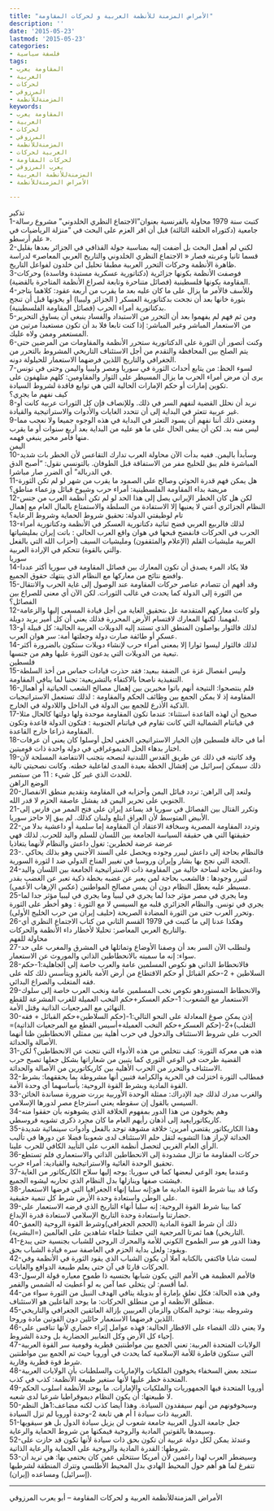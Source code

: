 ```yaml
---
title: "الأمراض المزمنة للأنظمة العربية و لحركات المقاومة"
description: ''
date: '2015-05-23'
lastmod: '2015-05-23'
categories:
- فلسفة سياسية
tags:
- المقاومة يعرب
- العربية
- لحركات
- المرزوقي
- المزمنةللأنظمة
keywords:
- المقاومة يعرب
- العربية
- لحركات
- المرزوقي
- المزمنةللأنظمة
- العربية لحركات
- لحركات المقاومة
- يعرب المرزوقي
- المزمنةللأنظمة العربية
- الأمراض المزمنةللأنظمة

---
```



تذكير  
1-كتبت سنة 1979 محاولة بالفرنسية بعنوان”الاجتماع النظري الخلدوني” مشروع رسالة جامعية (دكتوراه الحلقة الثالثة) قبل أن اقر العزم على البحث في “منزلة الرياضيات في علم أرسطو ».  
2-لكني لم أهمل البحث بل أضفت إليه بمناسبة جولة القذافي في الجزائر بعدها بقليل قسما ثانيا وعربته فصار « الاجتماع النظري الخلدوني والتاريخ العربي المعاصر» لدراسة ظاهرة الأنظمة وحركات التحرر العربية مطبقا تحليل ابن خلدون لفواعل التاريخ.  
3-فوصفت الأنظمة بكونها جزائرية (دكتاتورية عسكرية مستبدة وفاسدة) وحركات المقاومة بكونها فلسطينية (فصائل متناحرة وتابعة لصراع الأنظمة المتاجرة بالقضية).  
4-وللأسف فالأمر ما يزال على ما كان عليه بعد ما يقرب من أربعة عقود: كلاهما يتاجر بثورة خانها بعد أن نجحت بدكتاتورية العسكر ( الجزائر وليبيا) أو يخونها قبل أن تنجح بدكتاتورية أمراء الحرب (فصائل المقاومة الفلسطينية).  
5-ومن ثم فهم لم يفهموا بعد أن التحرر من الاستبداد والفساد ينبغي أن يساوق التحرير من الاستعمار المباشر وغير المباشر: إذا كنت تابعا فلا بد أن تكون مستعبدا مرتين من المستعمر وممن ولاه عليك.  
6-وكنت أتصور أن الثورة على الدكتاتورية ستحرر الأنظمة والمقاومات من المرضين حتى يتم الصلح بين المحافظة والتقدم من أجل الاستئناف التاريخي المشروط بالتحرر من الجغرافي والتاريخ اللذين فرضهما الاستعمار للحيلولة دونه.  
7-لسوء الحظ: من يتابع أحداث الثورة في سوريا ومصر وليبيا واليمن وحتى في تونس يرى أن مرض أمراء الحرب ما يزال المسيطر على الثوار والمقاومين: كلهم متلهفون على تكوين إمارات أو حكم الإمارات الحالية التي هي توابع فاقدة لشروط السيادة.  
كيف نفهم ما يجري؟  
8-نريد أن نحلل القضية لنفهم السر في ذلك. وللإنصاف فإن كل الثورات عربية كانت أو غير عربية تتعثر في البداية إلى أن تتحدد الغايات والأدوات والاستراتيجية والقيادة.  
9-ومعنى ذلك أننا نفهم أن يسود التعثر في البداية في هذه الوجوه جميعا ولا نعجب مما ليس منه بد. لكن أن يبقى الحال على ما هو عليه من البداية بعد أربع سنوات أو ما يقرب منها فأمر محير ينبغي فهمه.  
اليمن  
10-وسأبدأ باليمن. ففيه بدأت الآن محاولة العرب تدارك التقاعس لأن الخطر بات شديد المباشرة فلم يبق للخليج مفر من الاستفاقة قبل الطوفان. بالتونسي نقول: “أصبح الدق في الدربالة” أي الضرر صار مباشرا.  
11-هل يمكن فهم قدرة الحوثي وصالح على الصمود ما يقرب من شهر لو لم تكن الثورة مريضة بداء المقاومة الفلسطينية: أمراء حرب وشيوخ قبائل وزعماء مناطق؟  
12-لكن هل كان الخطر الإيراني يصل إلى هذا الحد لو لم تكن أنظمة العرب من جنس النظام الجزائري أعني لا يعنيها إلا الاستفادة من السلطة والاستمتاع بالمال العام مع إهمال تام لوظيفتي الدولة: تحقيق شروط الحماية وشروط الرعاية؟  
13-لذلك فالربيع العربي فضح ثنائية دكتاتورية العسكر في الأنظمة ودكتاتورية أمراء الحرب في الحركات فانفضح قبحها في هوان واقع العرب الحالي : باتت إيران بمليشياتها العربية مليشيات القلم (الإعلام والمثقفون) ومليشيات السيف (أحزاب الله التي بالفعل والتي بالقوة) تتحكم في الإرادة العربية.  
سوريا  
14-فلا يكاد المرء يصدق أن تكون المعارك بين فصائل المقاومة في سوريا أكثر عددا وافضع نتائج من معاركها مع النظام الذي ينتهك حقوق الجميع.  
15-وقد أفهم أن تتصادم عناصر حركات المقاومة عند الوصول إلى غاية الحرب والانتقال من الثورة إلى الدولة كما يحدث في غالب الثورات. لكن الآن أي معنى للصراع بين الفصائل؟  
12-ولو كانت معاركهم المتقدمة عل ىتحقيق الغاية من أجل قيادة المسعى إليها والزعامة لفهمنا. لكنها المعارك لاقتسام الأرض المحررة فذلك يعني أن كل أمير يريد دويلة.  
13-لذلك فالثوار يواصلون المنطق الذي تستند إليه الدويلات العربية الحالية: كل قبيلة أو عسكر أو طائفة صارت دولة وجعلتها أمة: سر هوان العرب.  
14-لذلك فالثوار ليسوا ثوارا إلا بمعنى أمراء حرب لإنشاء دويلات ستكون بالضرورة أكثر تبعية من الدويلات التي يدعون الثورة عليها وهم من جنسها.  
فلسطين  
15-وليس انفصال غزة عن الضفة ببعيد: فقد حذرت قيادات حماس من أخذ السلطة التنفيذية ناصحا بالاكتفاء بالتشريعية: تجنبا لما ينافي المقاومة.  
16-فلم ينتصحوا: النتيجة أنهم باتوا مخيرين بين إهمال مصالح الشعب الحياتية أو أهمال المقاومة إذ لا يمكن الجمع بين وظائف الحكم والمقاومة : لذلك تستعمل الاستراتيجيات الذكية الأذرع للجمع بين الدولة في الداخل واللادولة في الخارج.  
17-صحيح أن لهذه القاعدة استثناء: عندما تكون المقاومة موحدة ولها دولتها كالحال مثلا في فياتنام الشمالية التي كانت تقاوم في فياتنام الجنوبية : فتكون الدولة قاعدة وتكون المقاومة ذراعا خارج القاعدة.  
18-أما في حالة فلسطين فإن الخيار الاستراتيجي الخفي لحل أوسلوا كان يعني أن عرفات اختار بدهاء الحل الديموغرافي في دولة واحدة ذات قوميتين.  
19-وقد كاتبته في ذلك عن طريق القدس اللندنية لنصحه بتجنب الانتفاضة المسلحة لأن ذلك سيمكن إسرائيل من إفشال الخطة بعيدة المدى لفاعلية خطته. وكانت نصحيتي تالية للحدث الذي غير كل شيء : 11 من سبتمبر.  
الوضع الراهن  
20-ولنعد إلى الراهن: تردد قبائل اليمن وأحزابه في المقاومة وتقديم منطق الانفصال الجنوبي على تحرير اليمن قد يفشل عاصفة الحزم لا قدر الله.  
21-وتكرر القتال بين الفصائل في سوريا قد يساعد إيران على فتح الممر من فارس إلى الأبيض المتوسط لأن العراق ابتلع ولبنان كذلك. لم يبق إلا حاجز سوريا.  
22-وتردد المقاومة المصرية وسخافة الاعتقاد أن المقاومة إما سلمية أو داعشية بدلا من حقيقتها التي هي حقيقة السياسة الجامعة بين اللسان للسلم واليد للحرب. لذلك فهي عرضة عرضة لخطرين: تغول داعش والنظام لأنهما يتغاذيا  
23-. فالنظام بحاجة إلى داعش ليبرر وجوده ويحصل على السند الأجنبي وهو بذلك يحاكي الحجة التي نجح بها بشار وإيران وروسيا في تغيير المناخ الدولي ضد ا لثورة السورية.  
24-وداعش بحاجة لساحة خالية من المقاومة ذات الاستراتيجية الجامعة بين اللسان واليد لتبرر وجودها : فالشعب بحاجة لمن يعبر عن غضبه بخطة ذكية تعبر عن الغضب بقدر مسيطر عليه يعطل النظام دون أن يمس مصالح المواطنين (عكس الإرهاب الأعمى).  
25-وما يجري في مصر مؤثر جدا لما يجري في ليبيا وما يجري في ليبيا مؤثر جدا لما يجري في تونس. والنظام الجزائري قلبه مع السيسي لا مع الثورة : وهو أخطر على الثورة وتحرر العرب حتى من الثورة المضادة الصريحة (حليف إيران من حرب الخليج الأولى).  
26-وهكذا عدنا إلى ما كتبت في 1979 القسم الثاني من كتاب الاجتماع النظري أي والتاريخ العربي المعاصر: تحليلا لأخطار داء الأنظمة والحركات.  
محاولة للفهم  
27-ولنطلب الآن السر بعد أن وصفنا الأوضاع وتماثلها في المشرق والمغرب على حد سواء: إنه ما سميته بالانحطاطين الذاتي والموروث عن الاستعمار.  
28-فالانحطاط الذاتي هو نكوص المسلمين عامة والعرب خاصة إلى الجاهلية:1-حكم السلاطين + 2-حكم القبائل أو حكم الاقتطاع من أرض الأمة بالغزو ويتأسس ذلك كله على فقه المتغلب والصراع البدائي.  
29-والانحطاط المستوردهو نكوص نخب المسلمين عامة ونخب العرب خاصة إلى سلوك الاستعمار مع الشعوب: 1-حكم العسكر+حكم النخب العميلة للغرب المشرعة للقطع النهائي مع المرجعيات الذاتية وقتل الأمة.  
30-إذن يمكن صوغ المعادلة على النحو التالي:1-(حكم السلاطين+حكم القبائل + فقه التغلب)+2-(حكم العسكر+حكم النخب العميلة+أسيس القطع مع المرجعيات الذاتية)= الحرب على شروط الاستئناف والدخول في حرب أهلية بين ممثلي الانحطاطين ظنا أنهما الأصالة والحداثة.  
31-هذه هي معركة الثورة: كيف نتخلص من هذه الأدواء التي نتجت عن الانحطاطين؟ لكن القضية طرحت في الوعي الثوري كما يتبين من شعاراتها بشكل جعلها تصبح حرب الاستئناف والتحرر من الحرب الأهلية بين كاريكاتورين من الأصالة والحداثة.  
32-فمطالب الثورة اختزلت في الحرية والكرامة فتبين أنها مشروطة بما يحققهما: بشرط القوة المادية وبشرط القوة الروحية: بأساسهما أي وحدة الأمة.  
33-والغرب مدرك لذلك جيد الإدراك: ممثلة الوحدة الأوربية بررت ضرورة مساندة الخائن السيسي بالقول إن سقوطه يعني استرجاع مصر لدورها الإسلامي.  
34-وهم يخوفون من هذا الدور بمفهوم الخلافة الذي يشوهونه بأن حققوا منه كاريكاتورايعيد إلى أذهان رأيهم العام ما كان مجرد ذكرى تشويه قروسطي.  
35-وهذا الكاريكاتور يقتضي أمرين: خلافة مشوهة توجد بالفعل وأدوات سينمائية شديدة الحداثة لإبراز هذا التشويه لتقل حلم الاستئناف لدى شعوبنا فضلا عن دورها في تأليب الرأي العام الغربي لتحصل أنظمة الغرب على التأييد الكافي للحرب علينا.  
36-حركات المقاومة ما تزال مشدودة إلى الانحطاطين الذاتي والاستعماري فلم تستطع تحقيق الوحدة الغائية والاستراتيجية والقيادية: أمراء حرب.  
37-وعندما يعود الوعي لبعضها كما في سوريا: يوجه إليها سلاح الكاريكاتور من الغاية فيشتت صفها وينازلها بدل النظام الذي تحاربه ليشوه الجميع.  
38-وكنا قد بينا شرط القوة المادية ما هو:إنه سلبا إنهاء الجغرافيا التي فرضها الاستعمار على الوطن واستعادة وحدة الأرض شرط كل تنمية حقيقية.  
39-كما بينا شرط القوة الروحية: إنه سلبا أنهاء التاريخ الذي فرضه الاستعمار على حضارتنا واستعادة وحدة التاريخ الإسلامي لاستعادة قدرة الإبداع.  
40-ذلك أن شرط القوة المادية (الحجم الجغرافي)وشرط القوة الروحية (العمق التاريخي) هما ثمرتا المرجعية التي جعلتنا خلفاء شاهدين على العالمين (=البشرية).  
41-وهذا الدور هو سر الطموح الكوني للأمة والمحرك الروحي للشباب بجنسية حتى يبدع ويقود: ولعل بداية الحزم في العاصفة سره قيادة الشباب بحق.  
42-لست شابا فاكتفي بالكتابة آملا أن يكون الشباب الذي يقود الثورة في الأنظمة وفي الحركات قارئا في آن حتى يعلم طبيعة الدوافع والغايات.  
43-فالأمم العظيمة هي الأمم التي يكون شبابها بجنسيه ذا طموح معياره قولة الرسول لما أقسم: لن يتخلى عما آمن به لو أعطيت له الشمس والقمر.  
44-وفي هذه الحالة: فكل تعلق بإمارة أو بدويلة ينافي الهدف النبيل من الثورة سواء من منطلق الأنظمة أو من منطلق الحركات: ما يوحد الفاعلين هو الاستئناف.  
45-وشروطه بينة: توحيد المكان والزمان العربيين بإزالة العائقين الجغرافي والتاريخي اللذين فرضهما الاستعمار حائلين دون القوتين مادة وروحا.  
46-ولا يعني ذلك القضاء على الاقطار الحالية: فهذه عوامل إثراء حضاري لأنها تنافس على إحياء كل الأرض وكل التعابير الحضارية بل وحدة الشروط.  
47-الولايات المتحدة العربية: تعني الجمع بين مواطنتين قطرية وقومية سر القوة العربية التي ستكون قاطرة للأمة الإسلامية كما يحدث في أوروبا حيث تم الجمع بين مواطنتين شرط قوة قطرية وقارية.  
48-ستجد بعض السخفاء يخوفون الملكيات والإماريات والسلطنات بأن الولايات العربية المتحدة خطر عليها لأنها ستغير طبيعة الأنظمة: كذب في كذب.  
49-أوروبا المتحدة فيها الجمهوريات والملكيات والإمارات. ما يوحد الأنظمة اسلوب الحكم لا طبيعتها: أن يكون النظام ديموقراطيا شرعيا لدى شعبه.  
50-وسيخوفونهم من أنهم سيفقدون السيادة. وهذا أيضا كذب لكنه مضاعف:1هل النظم العربية ذات سيادة ا أم هي تابعة 2-وحدة أوروبا لم تزل السيادة.  
51-جعل جامعة الدول العربية جامعة شعوب لن يزيل سيادة الدول بل هو سيقويها وسيمدها بالقوتين المادية والروحية فيمكنها من شروط الحماية والرعاية.  
52-وعندئذ يمكن لكل دولة عربية أن تكون بحق ذات سيادة لأنها تكون قد حازت على شروطها: القدرة المادية والروحية على الحماية والرعاية الذاتية.  
53-وسيضطر العرب لهذا راغمين لأن أمريكا ستتخلى عمن كان يحتمي بها: هي تريد أن تتفرغ لما هو أهم حول المحيط الهادي بدل المحيط الأطلسي وتترك المنطقة لشرطيها (إسرائيل) ومساعده (إيران).

---

الأمراض المزمنةللأنظمة العربية و لحركات المقاومة – أبو يعرب المرزوقي

###